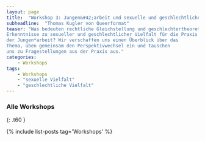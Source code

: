 ```yaml
---
layout: page
title:  "Workshop 3: Jungen&#42;arbeit und sexuelle und geschlechtliche Vielfalt"
subheadline:  "Thomas Kugler von Queerformat"
teaser: "Was bedeuten rechtliche Gleichstellung und geschlechtertheoretische
Erkenntnisse zu sexueller und geschlechtlicher Vielfalt für die Praxis
der Jungen*arbeit? Wir verschaffen uns einen Überblick über das
Thema, üben gemeinsam den Perspektivwechsel ein und tauschen
uns zu Fragestellungen aus der Praxis aus."
categories:
    - Workshops
tags:
    - Workshops
    - "sexuelle Vielfalt"
    - "geschlechtliche Vielfalt"
---
```

<!--more-->


### Alle Workshops 
{: .t60 }

{% include list-posts tag='Workshops' %}
